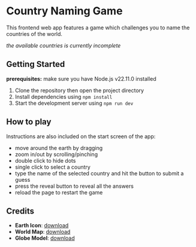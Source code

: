 # Country Naming Game

This frontend web app features a game which challenges you to name the countries of the world.

*the available countries is currently incomplete*

## Getting Started

**prerequisites:** make sure you have Node.js v22.11.0 installed

1. Clone the repository then open the project directory
2. Install dependencies using `npm install`
3. Start the development server using `npm run dev`

## How to play

Instructions are also included on the start screen of the app:
- move around the earth by dragging
- zoom in/out by scrolling/pinching
- double click to hide dots
- single click to select a country
- type the name of the selected country and hit the button to submit a guess
- press the reveal button to reveal all the answers
- reload the page to restart the game

## Credits

- **Earth Icon**: [download](https://pictogrammers.com/library/mdi/icon/earth/)
- **World Map**: [download](https://commons.wikimedia.org/wiki/File:A_large_blank_world_map_with_oceans_marked_in_blue.svg)
- **Globe Model**: [download](https://www.turbosquid.com/3d-models/continental-world-globe-1999602)